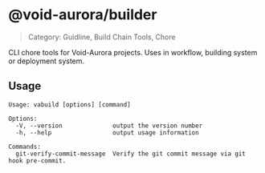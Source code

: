 # @void-aurora/builder

> Category: Guidline, Build Chain Tools, Chore

CLI chore tools for Void-Aurora projects. Uses in workflow, building system or deployment system.

## Usage

```
Usage: vabuild [options] [command]

Options:
  -V, --version              output the version number
  -h, --help                 output usage information

Commands:
  git-verify-commit-message  Verify the git commit message via git hook pre-commit.
```
